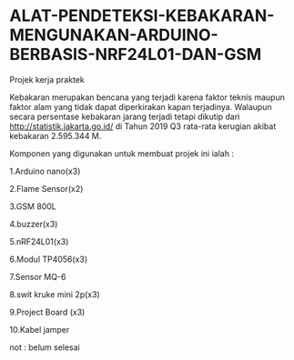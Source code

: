 # ALAT-PENDETEKSI-KEBAKARAN-MENGUNAKAN-ARDUINO-BERBASIS-NRF24L01-DAN-GSM
Projek kerja praktek

Kebakaran merupakan bencana yang terjadi karena faktor teknis maupun faktor alam yang tidak dapat diperkirakan kapan terjadinya. 
Walaupun secara persentase kebakaran jarang terjadi tetapi dikutip dari http://statistik.jakarta.go.id/ di Tahun 2019 Q3 rata-rata kerugian akibat kebakaran 2.595.344 M.

Komponen yang digunakan untuk membuat projek ini ialah :

1.Arduino nano(x3) 

2.Flame Sensor(x2) 

3.GSM 800L

4.buzzer(x3)

5.nRF24L01(x3)

6.Modul TP4056(x3)

7.Sensor MQ-6

8.swit kruke mini 2p(x3)

9.Project Board (x3)

10.Kabel jamper 

not : belum selesai
